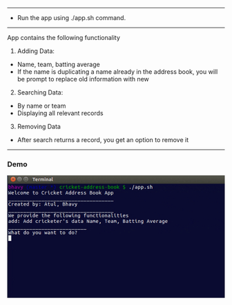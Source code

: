 ___
- Run the app using ./app.sh command.

----
App contains the following functionality
1. Adding Data:
  - Name, team, batting average
  - If the name is duplicating a name already in the address book, you will be prompt to replace old information with new
2. Searching Data:
  - By name or team
  - Displaying all relevant records
3. Removing Data
  - After search returns a record, you get an  option to remove it
----

### Demo

  ![Address Book Demo](demo/demo.gif)
